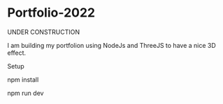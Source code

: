 # Portfolio-2022

UNDER CONSTRUCTION

I am building my portfolion using NodeJs and ThreeJS to have a nice 3D effect.

Setup

npm install

npm run dev

